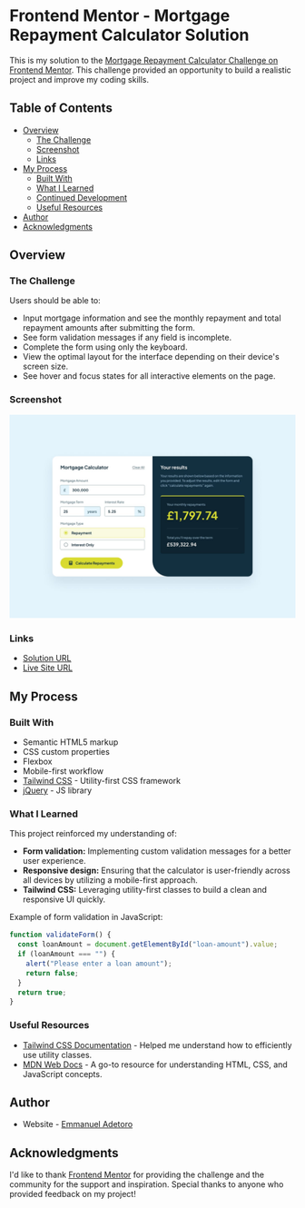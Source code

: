 # Frontend Mentor - Mortgage Repayment Calculator Solution

This is my solution to the [Mortgage Repayment Calculator Challenge on Frontend Mentor](https://www.frontendmentor.io/challenges/mortgage-repayment-calculator-Galx1LXK73). This challenge provided an opportunity to build a realistic project and improve my coding skills.

## Table of Contents

- [Overview](#overview)
  - [The Challenge](#the-challenge)
  - [Screenshot](#screenshot)
  - [Links](#links)
- [My Process](#my-process)
  - [Built With](#built-with)
  - [What I Learned](#what-i-learned)
  - [Continued Development](#continued-development)
  - [Useful Resources](#useful-resources)
- [Author](#author)
- [Acknowledgments](#acknowledgments)

## Overview

### The Challenge

Users should be able to:

- Input mortgage information and see the monthly repayment and total repayment amounts after submitting the form.
- See form validation messages if any field is incomplete.
- Complete the form using only the keyboard.
- View the optimal layout for the interface depending on their device's screen size.
- See hover and focus states for all interactive elements on the page.

### Screenshot

![Screenshot of the mortgage repayment calculator](./design/desktop-design-completed.jpg)

### Links

- [Solution URL](https://your-solution-url.com)
- [Live Site URL](https://your-live-site-url.com)

## My Process

### Built With

- Semantic HTML5 markup
- CSS custom properties
- Flexbox
- Mobile-first workflow
- [Tailwind CSS](https://tailwindcss.com/) - Utility-first CSS framework
- [jQuery](https://jquery.com/) - JS library

### What I Learned

This project reinforced my understanding of:

- **Form validation:** Implementing custom validation messages for a better user experience.
- **Responsive design:** Ensuring that the calculator is user-friendly across all devices by utilizing a mobile-first approach.
- **Tailwind CSS:** Leveraging utility-first classes to build a clean and responsive UI quickly.

Example of form validation in JavaScript:

```js
function validateForm() {
  const loanAmount = document.getElementById("loan-amount").value;
  if (loanAmount === "") {
    alert("Please enter a loan amount");
    return false;
  }
  return true;
}
```

### Useful Resources

- [Tailwind CSS Documentation](https://tailwindcss.com/docs) - Helped me understand how to efficiently use utility classes.
- [MDN Web Docs](https://developer.mozilla.org/) - A go-to resource for understanding HTML, CSS, and JavaScript concepts.

## Author

- Website - [Emmanuel Adetoro](https://emmanueladetoro.netlify.app/)

## Acknowledgments

I'd like to thank [Frontend Mentor](https://www.frontendmentor.io/) for providing the challenge and the community for the support and inspiration. Special thanks to anyone who provided feedback on my project!
